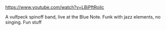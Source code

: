 https://www.youtube.com/watch?v=LBiPftRoilc

A vulfpeck spinoff band, live at the Blue Note. Funk with jazz elements, no singing. Fun stuff